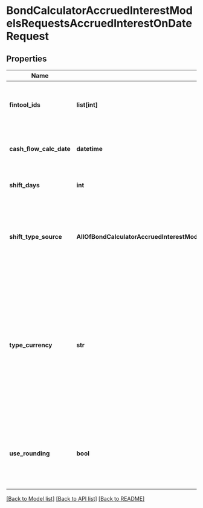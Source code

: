 # BondCalculatorAccruedInterestModelsRequestsAccruedInterestOnDateRequest

## Properties
Name | Type | Description | Notes
------------ | ------------- | ------------- | -------------
**fintool_ids** | **list[int]** | Идентификаторы инструментов в базе Интерфакс. Максимальное число элементов 100. | [optional] 
**cash_flow_calc_date** | **datetime** | Дата расчета. Необязательный. По умолчанию используется текущая дата. | [optional] 
**shift_days** | **int** | Число дней смещения, число от 0 до 31 включительно. | [optional] 
**shift_type_source** | **AllOfBondCalculatorAccruedInterestModelsRequestsAccruedInterestOnDateRequestShiftTypeSource** | Тип смещения  - calendar - календарные дни (по умолчаню);  - workdays - рабочие дни.  0 &#x3D; Calendar  1 &#x3D; Workdays | [optional] 
**type_currency** | **str** | Источник валюты для определения календаря рабочих дней:  - facevalue - используется календарь страны эмитента валюты номинала инструмента;  - jurisdiction - используется календарь страны выпуска;  - 3-буквенный код валюты ОКВ, например, USD. | [optional] 
**use_rounding** | **bool** | Производить ли округление до знака купона:  - true - да, производить до знака купона (по умолчанию),  - false - не производить. | [optional] [default to True]

[[Back to Model list]](../README.md#documentation-for-models) [[Back to API list]](../README.md#documentation-for-api-endpoints) [[Back to README]](../README.md)

